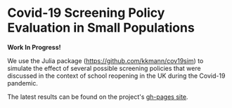 # Covid-19 Screening Policy Evaluation in Small Populations

**Work In Progress!**

We use the Julia package (https://github.com/kkmann/cov19sim) to simulate the effect of several possible screening policies 
that were discussed in the context of school reopening in the UK during the Covid-19 pandemic.

The latest results can be found on the project's [gh-pages site](https://kkmann.github.io/covid-19-screening-policies/).
